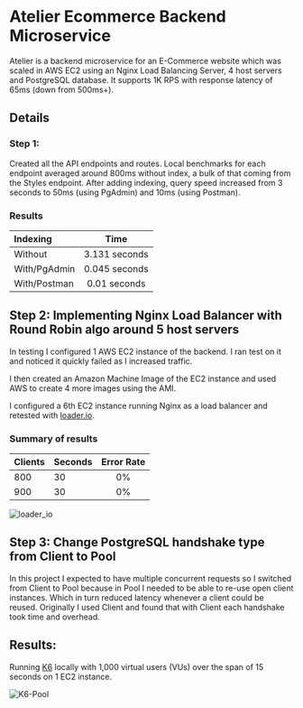 # Atelier Ecommerce Backend Microservice

Atelier is a backend microservice for an E-Commerce website which was scaled in AWS EC2 using an Nginx Load Balancing Server, 4 host servers and PostgreSQL database. It supports 1K RPS with response latency of 65ms (down from 500ms+).

## Details

### Step 1:
Created all the API endpoints and routes. Local benchmarks for each endpoint averaged around 800ms without index, a bulk of that coming from the Styles endpoint. After adding indexing, query speed increased from 3 seconds to 50ms (using PgAdmin) and 10ms (using Postman). 

### Results

| Indexing | Time          |
| :---     | :----:        |
| Without  | 3.131 seconds |
| With/PgAdmin     | 0.045 seconds |
| With/Postman     | 0.01 seconds |


## Step 2: Implementing Nginx Load Balancer with Round Robin algo around 5 host servers

In testing I configured 1 AWS EC2 instance of the backend.  I ran test on it and noticed it quickly failed as I increased traffic.

I then created an Amazon Machine Image of the EC2 instance and used AWS to create 4 more images using the AMI.

I configured a 6th EC2 instance running Nginx as a load balancer and retested with [loader.io](https://loader.io/).

### Summary of results

| Clients | Seconds | Error Rate |
| :---    | :---    | :----:     |
| 800     | 30      |  0%        |
| 900     | 30      |  0%        |


![loader_io](images/loader_io.png)

## Step 3: Change PostgreSQL handshake type from Client to Pool

In this project I expected to have multiple concurrent requests so I switched from Client to Pool because in Pool I needed to be able to re-use open client instances.  Which in turn reduced latency whenever a client could be reused.  Originally I used Client and found that with Client each handshake took time and overhead.

## Results:
Running [K6](https://k6.io/) locally with 1,000 virtual users (VUs) over the span of 15 seconds on 1 EC2 instance.

![K6-Pool](images/K6_Pool.png)
